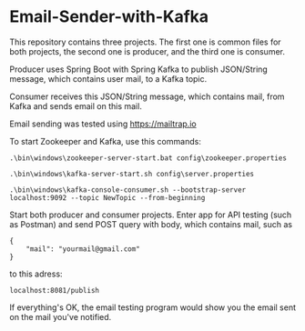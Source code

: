 # Email-Sender-with-Kafka

This repository contains three projects. The first one is common files for both projects, the second one is producer, and the third one is consumer. 

Producer uses Spring Boot with Spring Kafka to publish JSON/String message, which contains user mail, to a Kafka topic. 

Consumer receives this JSON/String message, which contains mail, from Kafka and sends email on this mail.

Email sending was tested using https://mailtrap.io

To start Zookeeper and Kafka, use this commands: 

```
.\bin\windows\zookeeper-server-start.bat config\zookeeper.properties

.\bin\windows\kafka-server-start.sh config\server.properties

.\bin\windows\kafka-console-consumer.sh --bootstrap-server localhost:9092 --topic NewTopic --from-beginning
```

Start both producer and consumer projects. Enter app for API testing (such as Postman) and send POST query with body, which contains mail, such as 
```
{
    "mail": "yourmail@gmail.com"
} 
```
to this adress: 
```
localhost:8081/publish
```

If everything's OK, the email testing program would show you the email sent on the mail you've notified.


